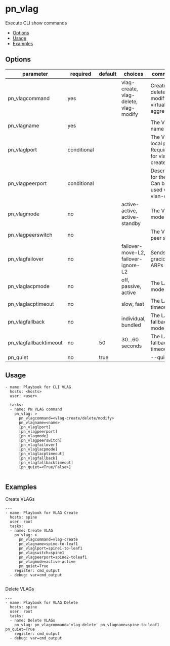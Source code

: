 # pn_vlag

Execute CLI show commands

 - [Options](#options)
 - [Usage](#usage)
 - [Examples](#examples)
 
## Options

| parameter       | required       | default      |choices       |comments                                                    |
|-----------------|----------------|--------------|--------------|------------------------------------------------------------|
|pn_vlagcommand   | yes            |              | vlag-create, vlag-delete, vlag-modify | Create, delete or modify virtual link aggregation|
|pn_vlagname      | yes            |              |              | The VLAG name                                              |
|pn_vlaglport     | conditional    |              |              | The VLAG local port. Required for vlan-create              |
|pn_vlagpeerport  | conditional    |              |              | Description for the vlan. Can be used with vlan-create     |
|pn_vlagmode      | no             |              | active-active, active-standby | The VLAG mode                             |
|pn_vlagpeerswitch| no             |              |              | The VLAG peer switch                                       |
|pn_vlagfailover  | no             |              | failover-move-L2, failover-ignore-L2 | Sends gracious ARPs or not         |
|pn_vlaglacpmode  | no             |              | off, passive, active | The LACP mode                                      |
|pn_vlaglacptimeout| no            |              | slow, fast   | The LACP timeout                                           |
|pn_vlagfallback  | no             |              | individual, bundled | The LACP fallback mode                              | 
|pn_vlagfallbacktimeout | no       | 50           | 30...60 seconds | The LACP fallback timeout                               |
|pn_quiet         | no             | true         |              | --quiet                                                    |


## Usage

```
- name: Playbook for CLI VLAG
  hosts: <hosts>
  user: <user>
  
  tasks:
  - name: PN VLAG command
    pn_vlag: >
      pn_vlagcommand=<vlag-create/delete/modify> 
      pn_vlagname=<name>  
      [pn_vlaglport] 
      [pn_vlagpeerport] 
      [pn_vlagmode] 
      [pn_vlagpeerswitch] 
      [pn_vlagfailover] 
      [pn_vlaglacpmode] 
      [pn_vlaglacptimeout] 
      [pn_vlagfallback] 
      [pn_vlagfallbacktimeout] 
      [pn_quiet=<True/False>]
  
```

## Examples

Create VLAGs 
```
---
- name: Playbook for VLAG Create
  hosts: spine
  user: root
  tasks:
  - name: Create VLAG
    pn_vlag: >
      pn_vlagcommand=vlag-create 
      pn_vlagname=spine-to-leaf1 
      pn_vlaglport=spine1-to-leaf1
      pn_vlagswitch=spine1
      pn_vlagpeerport=spine2-toleaf1 
      pn_vlagmode=active-active 
      pn_quiet=True
    register: cmd_output
  - debug: var=cmd_output
  
```

Delete VLAGs

```
---
- name: Playbook for VLAG Delete
  hosts: spine
  user: root
  tasks:
  - name: Delete VLAGs
    pn_vlag: pn_vlagcommand='vlag-delete' pn_vlagname=spine-to-leaf1 pn_quiet=True
    register: cmd_output
  - debug: var=cmd_output
  
```
